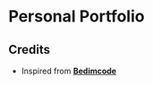 # Personal Portfolio 
## Credits 
* Inspired from [**Bedimcode**](https://www.youtube.com/watch?v=AKNvTxWOdKw&t=1426s&ab_channel=Bedimcode)